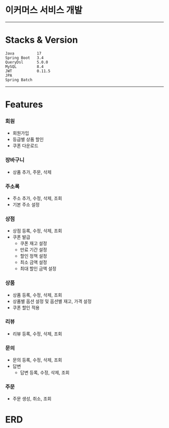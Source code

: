 # 이커머스 서비스 개발

---
# Stacks & Version
```
Java          17
Spring Boot   3.4
QueryDsl      5.0.0
MySQL         8.4
JWT           0.11.5
JPA
Spring Batch
```
---
# Features
### 회원
- 회원가입
- 등급별 상품 할인
- 쿠폰 다운로드

### 장바구니
- 상품 추가, 주문, 삭제  

### 주소록
- 주소 추가, 수정, 삭제, 조회
- 기본 주소 설정

### 상점
- 상점 등록, 수정, 삭제, 조회
- 쿠폰 발급
  - 쿠폰 재고 설정
  - 만료 기간 설정
  - 할인 정책 설정
  - 최소 금액 설정
  - 최대 할인 금액 설정

### 상품
- 상품 등록, 수정, 삭제, 조회
- 상품별 옵션 설정 및 옵션별 재고, 가격 설정
- 쿠폰 할인 적용

### 리뷰
- 리뷰 등록, 수정, 삭제, 조회

### 문의
- 문의 등록, 수정, 삭제, 조회
- 답변
  - 답변 등록, 수정, 삭제, 조회

### 주문
- 주문 생성, 취소, 조회

# ERD
